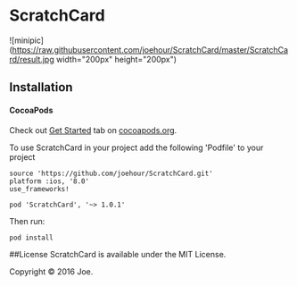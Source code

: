# ScratchCard
![minipic](https://raw.githubusercontent.com/joehour/ScratchCard/master/ScratchCard/result.jpg width="200px" height="200px")

## Installation

#### CocoaPods

Check out [Get Started](https://guides.cocoapods.org/using/getting-started.html) tab on [cocoapods.org](http://cocoapods.org/).

To use ScratchCard in your project add the following 'Podfile' to your project

	source 'https://github.com/joehour/ScratchCard.git'
	platform :ios, '8.0'
	use_frameworks!

	pod 'ScratchCard', '~> 1.0.1'

Then run:

    pod install

##License
ScratchCard is available under the MIT License.

Copyright © 2016 Joe.
